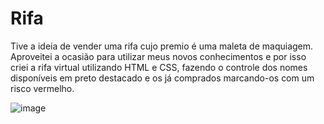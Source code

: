 # Rifa
Tive a ideia de vender uma rifa cujo premio é uma maleta de maquiagem. Aproveitei a ocasião para utilizar meus novos conhecimentos e por isso criei a rifa virtual utilizando HTML e CSS, fazendo o controle dos nomes disponíveis em preto destacado e os já comprados marcando-os com um risco vermelho. 

![image](https://user-images.githubusercontent.com/90053879/146603718-0b0fb307-bae1-43df-b744-788ec139df4c.png)

